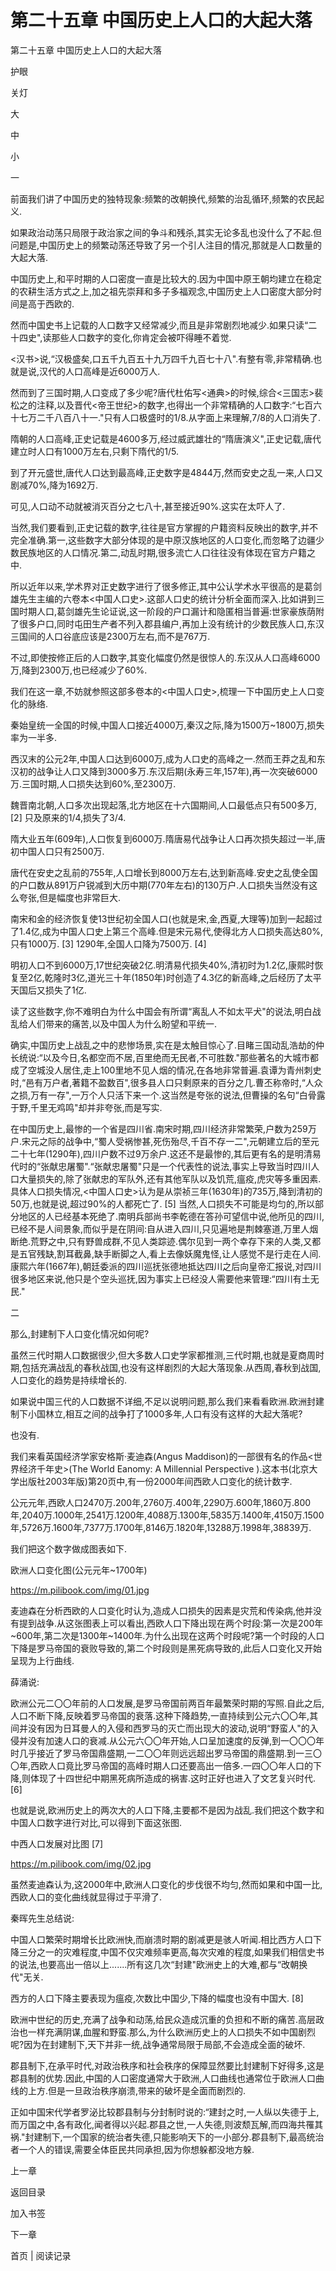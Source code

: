 # 第二十五章 中国历史上人口的大起大落

第二十五章 中国历史上人口的大起大落

护眼

关灯

大

中

小

一

前面我们讲了中国历史的独特现象:频繁的改朝换代,频繁的治乱循环,频繁的农民起义.

如果政治动荡只局限于政治家之间的争斗和残杀,其实无论多乱也没什么了不起.但问题是,中国历史上的频繁动荡还导致了另一个引人注目的情况,那就是人口数量的大起大落.

中国历史上,和平时期的人口密度一直是比较大的.因为中国中原王朝均建立在稳定的农耕生活方式之上,加之祖先崇拜和多子多福观念,中国历史上人口密度大部分时间是高于西欧的.

然而中国史书上记载的人口数字又经常减少,而且是非常剧烈地减少.如果只读“二十四史",读那些人口数字的变化,你肯定会被吓得睡不着觉.

<汉书>说,“汉极盛矣,口五千九百五十九万四千九百七十八".有整有零,非常精确.也就是说,汉代的人口高峰是近6000万人.

然而到了三国时期,人口变成了多少呢?唐代杜佑写<通典>的时候,综合<三国志>裴松之的注释,以及晋代<帝王世纪>的数字,也得出一个非常精确的人口数字:“七百六十七万二千八百八十一."只有人口极盛时的1/8.从字面上来理解,7/8的人口消失了.

隋朝的人口高峰,正史记载是4600多万,经过威武雄壮的“隋唐演义",正史记载,唐代建立时人口有1000万左右,只剩下隋代的1/5.

到了开元盛世,唐代人口达到最高峰,正史数字是4844万,然而安史之乱一来,人口又剧减70%,降为1692万.

可见,人口动不动就被消灭百分之七八十,甚至接近90%.这实在太吓人了.

当然,我们要看到,正史记载的数字,往往是官方掌握的户籍资料反映出的数字,并不完全准确.第一,这些数字大部分体现的是中原汉族地区的人口变化,而忽略了边疆少数民族地区的人口情况.第二,动乱时期,很多流亡人口往往没有体现在官方户籍之中.

所以近年以来,学术界对正史数字进行了很多修正,其中公认学术水平很高的是葛剑雄先生主编的六卷本<中国人口史>.这部人口史的统计分析全面而深入.比如讲到三国时期人口,葛剑雄先生论证说,这一阶段的户口漏计和隐匿相当普遍:世家豪族荫附了很多户口,同时屯田生产者不列入郡县编户,再加上没有统计的少数民族人口,东汉三国间的人口谷底应该是2300万左右,而不是767万.

不过,即使按修正后的人口数字,其变化幅度仍然是很惊人的.东汉从人口高峰6000万,降到2300万,也已经减少了60%.

我们在这一章,不妨就参照这部多卷本的<中国人口史>,梳理一下中国历史上人口变化的脉络.

秦始皇统一全国的时候,中国人口接近4000万,秦汉之际,降为1500万~1800万,损失率为一半多.

西汉末的公元2年,中国人口达到6000万,成为人口史的高峰之一.然而王莽之乱和东汉初的战争让人口又降到3000多万.东汉后期(永寿三年,157年),再一次突破6000万.三国时期,人口损失达到60%,至2300万.

魏晋南北朝,人口多次出现起落,北方地区在十六国期间,人口最低点只有500多万, [2] 只及原来的1/4,损失了3/4.

隋大业五年(609年),人口恢复到6000万.隋唐易代战争让人口再次损失超过一半,唐初中国人口只有2500万.

唐代在安史之乱前的755年,人口增长到8000万左右,达到新高峰.安史之乱使全国的户口数从891万户锐减到大历中期(770年左右)的130万户.人口损失当然没有这么夸张,但是幅度也非常巨大.

南宋和金的经济恢复使13世纪初全国人口(也就是宋,金,西夏,大理等)加到一起超过了1.4亿,成为中国人口史上第三个高峰.但是宋元易代,使得北方人口损失高达80%,只有1000万. [3] 1290年,全国人口降为7500万. [4]

明初人口不到6000万,17世纪突破2亿.明清易代损失40%,清初时为1.2亿,康熙时恢复至2亿,乾隆时3亿,道光三十年(1850年)时创造了4.3亿的新高峰,之后经历了太平天国后又损失了1亿.

读了这些数字,你不难明白为什么中国会有所谓“离乱人不如太平犬"的说法,明白战乱给人们带来的痛苦,以及中国人为什么盼望和平统一.

确实,中国历史上战乱之中的悲惨场景,实在是太触目惊心了.目睹三国动乱浩劫的仲长统说:“以及今日,名都空而不居,百里绝而无民者,不可胜数."那些著名的大城市都成了空城没人居住,走上100里地不见人烟的情况,在各地非常普遍.袁谭为青州刺史时,“邑有万户者,著籍不盈数百",很多县人口只剩原来的百分之几.曹丕称帝时,“人众之损,万有一存",一万个人只活下来一个.这当然是夸张的说法,但曹操的名句“白骨露于野,千里无鸡鸣"却并非夸张,而是写实.

在中国历史上,最惨的一个省是四川省.南宋时期,四川经济非常繁荣,户数为259万户.宋元之际的战争中,“蜀人受祸惨甚,死伤殆尽,千百不存一二",元朝建立后的至元二十七年(1290年),四川户数不过9万余户.这还不是最惨的,其后更有名的是明清易代时的“张献忠屠蜀".“张献忠屠蜀"只是一个代表性的说法,事实上导致当时四川人口大量损失的,除了张献忠的军队外,还有其他军队以及饥荒,瘟疫,虎灾等多重因素.具体人口损失情况,<中国人口史>认为是从崇祯三年(1630年)的735万,降到清初的50万,也就是说,超过90%的人都死亡了. [5] 当然,人口损失不可能是均匀的,所以部分地区的人已经基本死绝了.南明兵部尚书李乾德在答孙可望信中说,他所见的四川,已经不是人间景象,而似乎是在阴间:自从进入四川,只见遍地是荆棘塞道,万里人烟断绝.荒野之中,只有野兽成群,不见人类踪迹.偶尔见到一两个幸存下来的人类,又都是五官残缺,割耳截鼻,缺手断脚之人,看上去像妖魔鬼怪,让人感觉不是行走在人间.康熙六年(1667年),朝廷委派的四川巡抚张德地抵达四川之后向皇帝汇报说,对四川很多地区来说,他只是个空头巡抚,因为事实上已经没人需要他来管理:“四川有土无民."

二

那么,封建制下人口变化情况如何呢?

虽然三代时期人口数据很少,但大多数人口史学家都推测,三代时期,也就是夏商周时期,包括充满战乱的春秋战国,也没有这样剧烈的大起大落现象.从西周,春秋到战国,人口变化的趋势是持续增长的.

如果说中国三代的人口数据不详细,不足以说明问题,那么我们来看看欧洲.欧洲封建制下小国林立,相互之间的战争打了1000多年,人口有没有这样的大起大落呢?

也没有.

我们来看英国经济学家安格斯·麦迪森(Angus Maddison)的一部很有名的作品<世界经济千年史>(The World Eanomy: A Millennial Perspective ).这本书(北京大学出版社2003年版)第20页中,有一份2000年间西欧人口变化的统计数字.

公元元年,西欧人口2470万.200年,2760万.400年,2290万.600年,1860万.800年,2040万.1000年,2541万.1200年,4088万.1300年,5835万.1400年,4150万.1500年,5726万.1600年,7377万.1700年,8146万.1820年,13288万.1998年,38839万.

我们把这个数字做成图表如下.

欧洲人口变化图(公元元年~1700年)

https://m.pilibook.com/img/01.jpg

麦迪森在分析西欧的人口变化时认为,造成人口损失的因素是灾荒和传染病,他并没有提到战争.从这张图表上可以看出,西欧人口下降出现在两个时段:第一次是200年~600年,第二次是1300年~1400年.为什么出现在这两个时段呢?第一个时段的人口下降是罗马帝国的衰败导致的,第二个时段则是黑死病导致的,此后人口变化又开始呈现为上行曲线.

薛涌说:

欧洲公元二〇〇年前的人口发展,是罗马帝国前两百年最繁荣时期的写照.自此之后,人口不断下降,反映着罗马帝国的衰落.这种下降趋势,一直持续到公元六〇〇年,其间并没有因为日耳曼人的入侵和西罗马的灭亡而出现大的波动,说明“野蛮人"的入侵并没有加速人口的衰减.从公元六〇〇年开始,人口呈加速度的反弹,到一〇〇〇年时几乎接近了罗马帝国鼎盛期,一二〇〇年则远远超出罗马帝国的鼎盛期.到一三〇〇年,西欧人口竟比罗马帝国的高峰时期人口还要高出一倍多.一四〇〇年人口的下降,则体现了十四世纪中期黑死病所造成的祸害.这时正好也进入了文艺复兴时代. [6]

也就是说,欧洲历史上的两次大的人口下降,主要都不是因为战乱.我们把这个数字和中国人口数字进行对比,可以得到下面这张图.

中西人口发展对比图 [7]

https://m.pilibook.com/img/02.jpg

虽然麦迪森认为,这2000年中,欧洲人口变化的步伐很不均匀,然而如果和中国一比,西欧人口的变化曲线就显得过于平滑了.

秦晖先生总结说:

中国人口繁荣时期增长比欧洲快,而崩溃时期的剧减更是骇人听闻.相比西方人口下降三分之一的灾难程度,中国不仅灾难频率更高,每次灾难的程度,如果我们相信史书的说法,也要高出一倍以上.......所有这几次“封建"欧洲史上的大难,都与“改朝换代"无关.

西方的人口下降主要表现为瘟疫,次数比中国少,下降的幅度也没有中国大. [8]

欧洲中世纪的历史,充满了战争和动荡,给民众造成沉重的负担和不断的痛苦.高层政治也一样充满阴谋,血腥和野蛮.那么,为什么欧洲历史上的人口损失不如中国剧烈呢?因为在封建制下,天下并非一统,战争通常局限于局部,不会造成全面的破坏.

郡县制下,在承平时代,对政治秩序和社会秩序的保障显然要比封建制下好得多,这是郡县制的优势.因此,中国的人口密度通常大于欧洲,人口曲线也通常位于欧洲人口曲线的上方.但是一旦政治秩序崩溃,带来的破坏是全面而剧烈的.

正如中国宋代学者罗泌比较郡县制与分封制时说的:“建封之时,一人纵以失德于上,而万国之中,各有政化,闻者得以兴起.郡县之世,一人失德,则波颓瓦解,而四海共罹其祸."封建制下,一个国家的统治者失德,只能影响天下的一小部分.郡县制下,最高统治者一个人的错误,需要全体臣民共同承担,因为你想躲都没地方躲.

上一章

返回目录

加入书签

下一章

首页 | 阅读记录